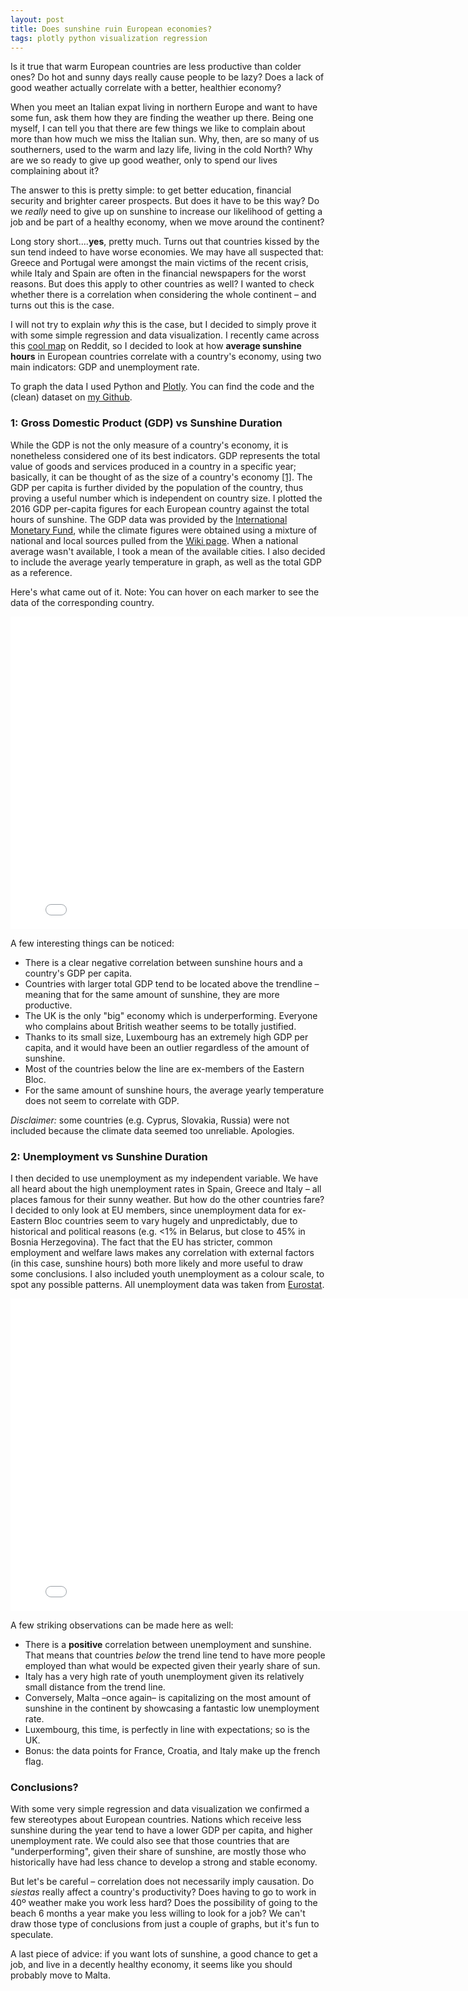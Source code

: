 ```yaml
---
layout: post
title: Does sunshine ruin European economies?
tags: plotly python visualization regression
---
```


Is it true that warm European countries are less productive than colder ones? Do hot and sunny days really cause people to be lazy? Does a lack of good weather actually correlate with a better, healthier economy?

When you meet an Italian expat living in northern Europe and want to have some fun, ask them how they are finding the weather up there. Being one myself, I can tell you that there are few things we like to complain about more than how much we miss the Italian sun. Why, then, are so many of us southerners, used to the warm and lazy life, living in the cold North? Why are we so ready to give up good weather, only to spend our lives complaining about it? 

The answer to this is pretty simple: to get better education, financial security and brighter career prospects. But does it have to be this way? Do we *really* need to give up on sunshine to increase our likelihood of getting a job and be part of a healthy economy, when we move around the continent? 

Long story short....**yes**, pretty much. Turns out that countries kissed by the sun tend indeed to have worse economies. We may have all suspected that: Greece and Portugal were amongst the main victims of the recent crisis, while Italy and Spain are often in the financial newspapers for the worst reasons. But does this apply to other countries as well? I wanted to check whether there is a correlation when considering the whole continent – and turns out this is the case.

I will not try to explain *why* this is the case, but I decided to simply prove it with some simple regression and data visualization. I recently came across this [cool map](https://commons.wikimedia.org/wiki/File:Europe_sunshine_hours_map.png) on Reddit, so I decided to look at how **average sunshine hours** in European countries correlate with a country's economy, using two main indicators: GDP and unemployment rate.

To graph the data I used Python and [Plotly](https://plot.ly/). You can find the code and the (clean) dataset on [my Github](https://github.com/michetonu/europe_sunshine_economy).

### 1: Gross Domestic Product (GDP) vs Sunshine Duration

While the GDP is not the only measure of a country's economy, it is nonetheless considered one of its best indicators. GDP represents the total value of goods and services produced in a country in a specific year; basically, it can be thought of as the size of a country's economy [[1]](http://www.investopedia.com/ask/answers/199.asp). The GDP per capita is further divided by the population of the country, thus proving a useful number which is independent on country size. I plotted the 2016 GDP per-capita figures for each European country against the total hours of sunshine. The GDP data was provided by the [International Monetary Fund](https://www.imf.org/external/pubs/ft/weo/2017/01/weodata/index.aspx), while the climate figures were obtained using a mixture of national and local sources pulled from the [Wiki page](https://en.wikipedia.org/wiki/List_of_cities_by_sunshine_duration). When a national average wasn't available, I took a mean of the available cities. I also decided to include the average yearly temperature in graph, as well as the total GDP as a reference. 

Here's what came out of it. Note: You can hover on each marker to see the data of the corresponding country.

<iframe width="800" height="500" frameborder="0" scrolling="no" src="//plot.ly/~michetonu/15.embed"></iframe>

A few interesting things can be noticed:

- There is a clear negative correlation between sunshine hours and a country's GDP per capita. 
- Countries with larger total GDP tend to be located above the trendline – meaning that for the same amount of sunshine, they are more productive.
- The UK is the only "big" economy which is underperforming. Everyone who complains about British weather seems to be totally justified.
- Thanks to its small size, Luxembourg has an extremely high GDP per capita, and it would have been an outlier regardless of the amount of sunshine.
- Most of the countries below the line are ex-members of the Eastern Bloc.
- For the same amount of sunshine hours, the average yearly temperature does not seem to correlate with GDP.

*Disclaimer:* some countries (e.g. Cyprus, Slovakia, Russia) were not included because the climate data seemed too unreliable. Apologies.

### 2: Unemployment vs Sunshine Duration

I then decided to use unemployment as my independent variable. We have all heard about the high unemployment rates in Spain, Greece and Italy – all places famous for their sunny weather. But how do the other countries fare? I decided to only look at EU members, since unemployment data for ex-Eastern Bloc countries seem to vary hugely and unpredictably, due to historical and political reasons (e.g. <1% in Belarus, but close to 45% in Bosnia Herzegovina). The fact that the EU has stricter, common employment and welfare laws makes any correlation with external factors (in this case, sunshine hours) both more likely and more useful to draw some conclusions. I also included youth unemployment as a colour scale, to spot any possible patterns. All unemployment data was taken from [Eurostat](http://ec.europa.eu/eurostat/statistics-explained/index.php/Unemployment_statistics).

<iframe width="800" height="500" frameborder="0" scrolling="no" src="//plot.ly/~michetonu/17.embed"></iframe>

A few striking observations can be made here as well:

- There is a **positive** correlation between unemployment and sunshine. That means that countries *below* the trend line tend to have more people employed than what would be expected given their yearly share of sun.
- Italy has a very high rate of youth unemployment given its relatively small distance from the trend line.
- Conversely, Malta –once again– is capitalizing on the most amount of sunshine in the continent by showcasing a fantastic low unemployment rate.
- Luxembourg, this time, is perfectly in line with expectations; so is the UK.
- Bonus: the data points for France, Croatia, and Italy make up the french flag.

### Conclusions?

With some very simple regression and data visualization we confirmed a few stereotypes about European countries. Nations which receive less sunshine during the year tend to have a lower GDP per capita, and higher unemployment rate. We could also see that those countries that are "underperforming", given their share of sunshine, are mostly those who historically have had less chance to develop a strong and stable economy.

But let's be careful – correlation does not necessarily imply causation. Do *siestas* really affect a country's productivity? Does having to go to work in 40º weather make you work less hard? Does the possibility of going to the beach 6 months a year make you less willing to look for a job? We can't draw those type of conclusions from just a couple of graphs, but it's fun to speculate.

A last piece of advice: if you want lots of sunshine, a good chance to get a job, and live in a decently healthy economy, it seems like you should probably move to Malta.
